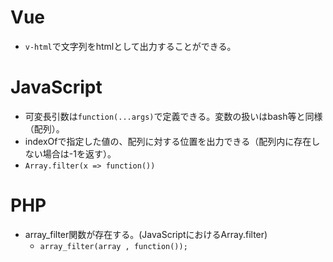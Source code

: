 # Vue
- `v-html`で文字列をhtmlとして出力することができる。

# JavaScript
- 可変長引数は`function(...args)`で定義できる。変数の扱いはbash等と同様（配列）。
- indexOfで指定した値の、配列に対する位置を出力できる（配列内に存在しない場合は-1を返す）。
- `Array.filter(x => function())`

# PHP
- array_filter関数が存在する。(JavaScriptにおけるArray.filter)
  - `array_filter(array , function());`
